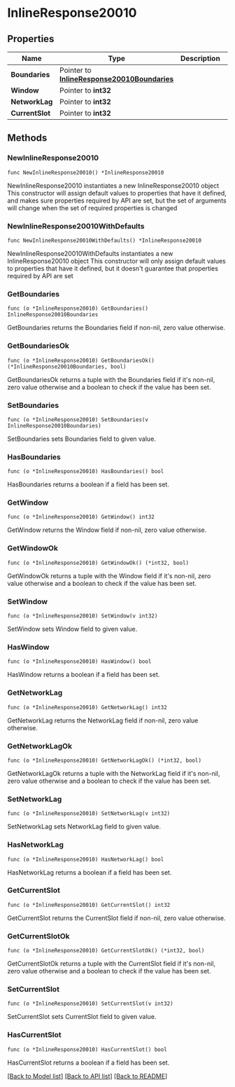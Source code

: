 # InlineResponse20010

## Properties

Name | Type | Description | Notes
------------ | ------------- | ------------- | -------------
**Boundaries** | Pointer to [**InlineResponse20010Boundaries**](InlineResponse20010Boundaries.md) |  | [optional] 
**Window** | Pointer to **int32** |  | [optional] 
**NetworkLag** | Pointer to **int32** |  | [optional] 
**CurrentSlot** | Pointer to **int32** |  | [optional] 

## Methods

### NewInlineResponse20010

`func NewInlineResponse20010() *InlineResponse20010`

NewInlineResponse20010 instantiates a new InlineResponse20010 object
This constructor will assign default values to properties that have it defined,
and makes sure properties required by API are set, but the set of arguments
will change when the set of required properties is changed

### NewInlineResponse20010WithDefaults

`func NewInlineResponse20010WithDefaults() *InlineResponse20010`

NewInlineResponse20010WithDefaults instantiates a new InlineResponse20010 object
This constructor will only assign default values to properties that have it defined,
but it doesn't guarantee that properties required by API are set

### GetBoundaries

`func (o *InlineResponse20010) GetBoundaries() InlineResponse20010Boundaries`

GetBoundaries returns the Boundaries field if non-nil, zero value otherwise.

### GetBoundariesOk

`func (o *InlineResponse20010) GetBoundariesOk() (*InlineResponse20010Boundaries, bool)`

GetBoundariesOk returns a tuple with the Boundaries field if it's non-nil, zero value otherwise
and a boolean to check if the value has been set.

### SetBoundaries

`func (o *InlineResponse20010) SetBoundaries(v InlineResponse20010Boundaries)`

SetBoundaries sets Boundaries field to given value.

### HasBoundaries

`func (o *InlineResponse20010) HasBoundaries() bool`

HasBoundaries returns a boolean if a field has been set.

### GetWindow

`func (o *InlineResponse20010) GetWindow() int32`

GetWindow returns the Window field if non-nil, zero value otherwise.

### GetWindowOk

`func (o *InlineResponse20010) GetWindowOk() (*int32, bool)`

GetWindowOk returns a tuple with the Window field if it's non-nil, zero value otherwise
and a boolean to check if the value has been set.

### SetWindow

`func (o *InlineResponse20010) SetWindow(v int32)`

SetWindow sets Window field to given value.

### HasWindow

`func (o *InlineResponse20010) HasWindow() bool`

HasWindow returns a boolean if a field has been set.

### GetNetworkLag

`func (o *InlineResponse20010) GetNetworkLag() int32`

GetNetworkLag returns the NetworkLag field if non-nil, zero value otherwise.

### GetNetworkLagOk

`func (o *InlineResponse20010) GetNetworkLagOk() (*int32, bool)`

GetNetworkLagOk returns a tuple with the NetworkLag field if it's non-nil, zero value otherwise
and a boolean to check if the value has been set.

### SetNetworkLag

`func (o *InlineResponse20010) SetNetworkLag(v int32)`

SetNetworkLag sets NetworkLag field to given value.

### HasNetworkLag

`func (o *InlineResponse20010) HasNetworkLag() bool`

HasNetworkLag returns a boolean if a field has been set.

### GetCurrentSlot

`func (o *InlineResponse20010) GetCurrentSlot() int32`

GetCurrentSlot returns the CurrentSlot field if non-nil, zero value otherwise.

### GetCurrentSlotOk

`func (o *InlineResponse20010) GetCurrentSlotOk() (*int32, bool)`

GetCurrentSlotOk returns a tuple with the CurrentSlot field if it's non-nil, zero value otherwise
and a boolean to check if the value has been set.

### SetCurrentSlot

`func (o *InlineResponse20010) SetCurrentSlot(v int32)`

SetCurrentSlot sets CurrentSlot field to given value.

### HasCurrentSlot

`func (o *InlineResponse20010) HasCurrentSlot() bool`

HasCurrentSlot returns a boolean if a field has been set.


[[Back to Model list]](../README.md#documentation-for-models) [[Back to API list]](../README.md#documentation-for-api-endpoints) [[Back to README]](../README.md)


